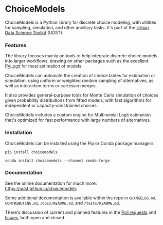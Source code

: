 # ChoiceModels

ChoiceModels is a Python library for discrete choice modeling, with utilities for sampling, simulation, and other ancillary tasks. It's part of the [Urban Data Science Toolkit](https://docs.udst.org) (UDST).


### Features

The library focuses mainly on tools to help integrate discrete choice models into larger workflows, drawing on other packages such as the excellent [PyLogit](https://github.com/timothyb0912/pylogit) for most estimation of models. 

ChoiceModels can automate the creation of choice tables for estimation or simulation, using uniform or weighted random sampling of alternatives, as well as interaction terms or cartesian merges. 

It also provides general-purpose tools for Monte Carlo simulation of choices given probability distributions from fitted models, with fast algorithms for independent or capacity-constrained choices. 

ChoiceModels includes a custom engine for Multinomial Logit estimation that's optimized for fast performance with large numbers of alternatives.


### Installation

ChoiceModels can be installed using the Pip or Conda package managers:

```
pip install choicemodels
```

```
conda install choicemodels --channel conda-forge
```


### Documentation

See the online documentation for much more: https://udst.github.io/choicemodels

Some additional documentation is available within the repo in `CHANGELOG.md`, `CONTRIBUTING.md`, `/docs/README.md`, and `/tests/README.md`.

There's discussion of current and planned features in the [Pull requests](https://github.com/udst/choicemodels/pulls?utf8=✓&q=is%3Apr) and [Issues](https://github.com/udst/choicemodels/issues?utf8=✓&q=is%3Aissue), both open and closed.
